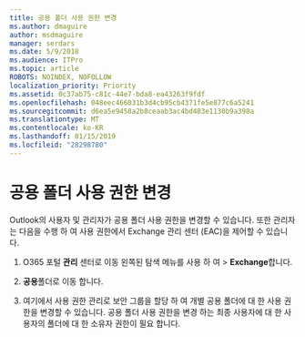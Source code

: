 ```yaml
---
title: 공용 폴더 사용 권한 변경
ms.author: dmaguire
author: msdmaguire
manager: serdars
ms.date: 5/9/2018
ms.audience: ITPro
ms.topic: article
ROBOTS: NOINDEX, NOFOLLOW
localization_priority: Priority
ms.assetid: 0c37ab75-c81c-44e7-bda8-ea43263f9fdf
ms.openlocfilehash: 048eec466031b3d4cb95cb4371fe5e877c6a5241
ms.sourcegitcommit: d6ea5e9458a2b8ceaab3ac4bd483e1130b9a398a
ms.translationtype: MT
ms.contentlocale: ko-KR
ms.lasthandoff: 01/15/2019
ms.locfileid: "28298780"
---
```

# <a name="changing-public-folder-permissions"></a>공용 폴더 사용 권한 변경

Outlook의 사용자 및 관리자가 공용 폴더 사용 권한을 변경할 수 있습니다. 또한 관리자는 다음을 수행 하 여 사용 권한에서 Exchange 관리 센터 (EAC)을 제어할 수 있습니다.
  
1. O365 포털 **관리** 센터로 이동 왼쪽된 탐색 메뉴를 사용 하 여 \> **Exchange**합니다.
    
2. **공용**폴더로 이동 합니다.
    
3. 여기에서 사용 권한 관리로 보안 그룹을 할당 하 여 개별 공용 폴더에 대 한 사용 권한을 변경할 수 있습니다. 공용 폴더 사용 권한을 변경 하는 최종 사용자에 대 한 사용자의 폴더에 대 한 소유자 권한이 필요 합니다.
    


